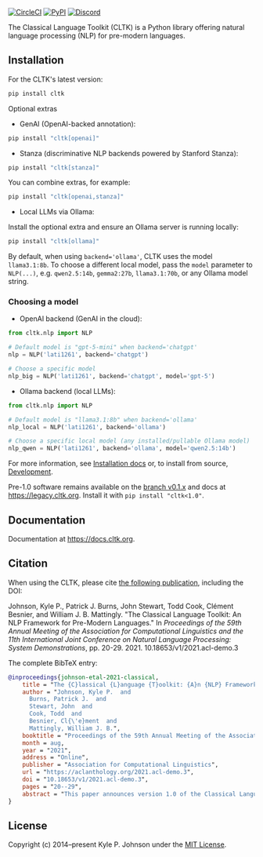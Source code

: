 [![CircleCI](https://circleci.com/gh/cltk/cltk/tree/master.svg?style=svg)](https://circleci.com/gh/cltk/cltk/tree/master) [![PyPI](https://img.shields.io/pypi/v/cltk)](https://pypi.org/project/cltk/) [![Discord](https://img.shields.io/discord/974033391542480936)](https://discord.gg/ATUDJQX7cg)

The Classical Language Toolkit (CLTK) is a Python library offering natural language processing (NLP) for pre-modern languages.

## Installation

For the CLTK's latest version:

```bash
pip install cltk
```

Optional extras

- GenAI (OpenAI-backed annotation):

```bash
pip install "cltk[openai]"
```

- Stanza (discriminative NLP backends powered by Stanford Stanza):

```bash
pip install "cltk[stanza]"
```

You can combine extras, for example:

```bash
pip install "cltk[openai,stanza]"
```

- Local LLMs via Ollama:

Install the optional extra and ensure an Ollama server is running locally:

```bash
pip install "cltk[ollama]"
```

By default, when using `backend='ollama'`, CLTK uses the model `llama3.1:8b`. To choose a different local model, pass the `model` parameter to `NLP(...)`, e.g. `qwen2.5:14b`, `gemma2:27b`, `llama3.1:70b`, or any Ollama model string.

### Choosing a model

- OpenAI backend (GenAI in the cloud):

```python
from cltk.nlp import NLP

# Default model is "gpt-5-mini" when backend='chatgpt'
nlp = NLP('lati1261', backend='chatgpt')

# Choose a specific model
nlp_big = NLP('lati1261', backend='chatgpt', model='gpt-5')
```

- Ollama backend (local LLMs):

```python
from cltk.nlp import NLP

# Default model is "llama3.1:8b" when backend='ollama'
nlp_local = NLP('lati1261', backend='ollama')

# Choose a specific local model (any installed/pullable Ollama model)
nlp_qwen = NLP('lati1261', backend='ollama', model='qwen2.5:14b')
```

For more information, see [Installation docs](https://docs.cltk.org/en/latest/installation.html) or, to install from source, [Development](https://docs.cltk.org/en/latest/development.html).

Pre-1.0 software remains available on the [branch v0.1.x](https://github.com/cltk/cltk/tree/v0.1.x) and docs at <https://legacy.cltk.org>. Install it with `pip install "cltk<1.0"`.

## Documentation

Documentation at <https://docs.cltk.org>.

## Citation

When using the CLTK, please cite [the following publication](https://aclanthology.org/2021.acl-demo.3), including the DOI:

Johnson, Kyle P., Patrick J. Burns, John Stewart, Todd Cook, Clément Besnier, and William J. B. Mattingly. "The Classical Language Toolkit: An NLP Framework for Pre-Modern Languages." In *Proceedings of the 59th Annual Meeting of the Association for Computational Linguistics and the 11th International Joint Conference on Natural Language Processing: System Demonstrations*, pp. 20-29. 2021. 10.18653/v1/2021.acl-demo.3

The complete BibTeX entry:

```bibtex
@inproceedings{johnson-etal-2021-classical,
    title = "The {C}lassical {L}anguage {T}oolkit: {A}n {NLP} Framework for Pre-Modern Languages",
    author = "Johnson, Kyle P.  and
      Burns, Patrick J.  and
      Stewart, John  and
      Cook, Todd  and
      Besnier, Cl{\'e}ment  and
      Mattingly, William J. B.",
    booktitle = "Proceedings of the 59th Annual Meeting of the Association for Computational Linguistics and the 11th International Joint Conference on Natural Language Processing: System Demonstrations",
    month = aug,
    year = "2021",
    address = "Online",
    publisher = "Association for Computational Linguistics",
    url = "https://aclanthology.org/2021.acl-demo.3",
    doi = "10.18653/v1/2021.acl-demo.3",
    pages = "20--29",
    abstract = "This paper announces version 1.0 of the Classical Language Toolkit (CLTK), an NLP framework for pre-modern languages. The vast majority of NLP, its algorithms and software, is created with assumptions particular to living languages, thus neglecting certain important characteristics of largely non-spoken historical languages. Further, scholars of pre-modern languages often have different goals than those of living-language researchers. To fill this void, the CLTK adapts ideas from several leading NLP frameworks to create a novel software architecture that satisfies the unique needs of pre-modern languages and their researchers. Its centerpiece is a modular processing pipeline that balances the competing demands of algorithmic diversity with pre-configured defaults. The CLTK currently provides pipelines, including models, for almost 20 languages.",
}
```

## License

Copyright (c) 2014–present Kyle P. Johnson under the [MIT License](https://github.com/cltk/cltk/blob/master/LICENSE).
